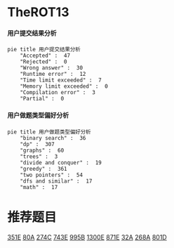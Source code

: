 # TheROT13

<!-- tabs:start -->



#### **用户提交结果分析**

```mermaid
pie title 用户提交结果分析
    "Accepted" :  47
    "Rejected" :  0
    "Wrong answer" :  30
    "Runtime error" :  12
    "Time limit exceeded" :  7
    "Memory limit exceeded" :  0
    "Compilation error" :  3
    "Partial" :  0
```

#### **用户做题类型偏好分析**

```mermaid
pie title 用户做题类型偏好分析
    "binary search" :  36
    "dp" :  307
    "graphs" :  60
    "trees" :  3
    "divide and conquer" :  19
    "greedy" :  361
    "two pointers" :  54
    "dfs and similar" :  17
    "math" :  17
```



<!-- tabs:end -->
# 推荐题目
[351E](https://codeforces.com/contest/351/problem/E)
[80A](https://codeforces.com/contest/80/problem/A)
[274C](https://codeforces.com/contest/274/problem/C)
[743E](https://codeforces.com/contest/743/problem/E)
[995B](https://codeforces.com/contest/995/problem/B)
[1300E](https://codeforces.com/contest/1300/problem/E)
[871E](https://codeforces.com/contest/871/problem/E)
[32A](https://codeforces.com/contest/32/problem/A)
[268A](https://codeforces.com/contest/268/problem/A)
[801D](https://codeforces.com/contest/801/problem/D)
